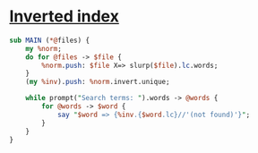 [1]: https://rosettacode.org/wiki/Inverted_index

# [Inverted index][1]



```perl
sub MAIN (*@files) {
    my %norm;
    do for @files -> $file {
        %norm.push: $file X=> slurp($file).lc.words;
    }
    (my %inv).push: %norm.invert.unique;

    while prompt("Search terms: ").words -> @words {
        for @words -> $word {
            say "$word => {%inv.{$word.lc}//'(not found)'}";
        }
    }
}
```

